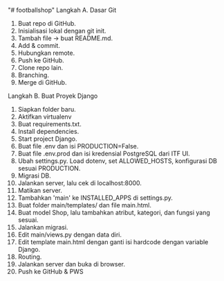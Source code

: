 "# footballshop" 
Langkah A. Dasar Git

1. Buat repo di GitHub.
2. Inisialisasi lokal dengan git init.
3. Tambah file → buat README.md.
4. Add & commit.
5. Hubungkan remote.
6. Push ke GitHub.
7. Clone repo lain.
8. Branching.
9. Merge di GitHub.

Langkah B. Buat Proyek Django
1. Siapkan folder baru.
2. Aktifkan virtualenv
3. Buat requirements.txt.
4. Install dependencies.
5. Start project Django.
6. Buat file .env dan isi PRODUCTION=False.
7. Buat file .env.prod dan isi kredensial PostgreSQL dari ITF UI.
8. Ubah settings.py. Load dotenv, set ALLOWED_HOSTS, konfigurasi DB sesuai PRODUCTION.
9. Migrasi DB.
10. Jalankan server, lalu cek di localhost:8000.
11. Matikan server.
12. Tambahkan 'main' ke INSTALLED_APPS di settings.py.
13. Buat folder main/templates/ dan file main.html.
14. Buat model Shop, lalu tambahkan atribut, kategori, dan fungsi yang sesuai.
15. Jalankan migrasi.
16. Edit main/views.py dengan data diri.
17. Edit template main.html dengan ganti isi hardcode dengan variable Django.
18. Routing.
19. Jalankan server dan buka di browser.
20. Push ke GitHub & PWS

